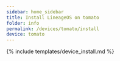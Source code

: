 ```yaml
---
sidebar: home_sidebar
title: Install LineageOS on tomato
folder: info
permalink: /devices/tomato/install
device: tomato
---
```

{% include templates/device_install.md %}
